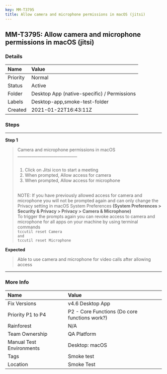 ```yaml
---
key: MM-T3795
title: Allow camera and microphone permissions in macOS (jitsi)
---
```


## MM-T3795: Allow camera and microphone permissions in macOS (jitsi)

### Details

| Name     | Value                                       |
| :------- | :------------------------------------------ |
| Priority | Normal                                      |
| Status   | Active                                      |
| Folder   | Desktop App (native-specific) / Permissions |
| Labels   | Desktop-app,smoke-test-folder               |
| Created  | 2021-01-22T16:43:11Z                        |

### Steps

<hr/>

**Step 1**

> <article>Camera and microphone permissions in macOS<br>______________________________<br><br><ol><li>Click on Jitsi icon to start a meeting</li><li>When prompted, Allow access for camera&nbsp;</li><li>When prompted, Allow access for microphone &nbsp;</li></ol><br>NOTE: If you have previously allowed access for camera and microphone you will not be prompted again and can only change the Privacy setting in macOS System Preferences <strong>(</strong><b data-stringify-type="bold">System Preferences &gt; Security &amp; Privacy &gt; Privacy &gt; Camera &amp; Microphone)</b><br>To trigger the prompts again you can revoke access to camera and microphone for all apps on your machine by using terminal commands<br><code data-stringify-type="code">tccutil reset Camera</code><br><code data-stringify-type="code">and</code><br><code data-stringify-type="code">tccutil reset Microphone</code></article>

**Expected**

> <article>Able to use camera and microphone for video calls after allowing access</article>

<hr/>

### More Info

| Name                     | Value                                         |
| :----------------------- | :-------------------------------------------- |
| Fix Versions             | v4.6 Desktop App                              |
| Priority P1 to P4        | P2 - Core Functions (Do core functions work?) |
| Rainforest               | N/A                                           |
| Team Ownership           | QA Platform                                   |
| Manual Test Environments | Desktop: macOS                                |
| Tags                     | Smoke test                                    |
| Location                 | Smoke Test                                    |
